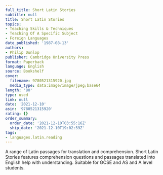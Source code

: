 ```yaml
---
full_title: Short Latin Stories
subtitle: null
title: Short Latin Stories
topics:
- Teaching Skills & Techniques
- Teaching Of A Specific Subject
- Foreign Languages
date_published: '1987-08-13'
authors:
- Philip Dunlop
publisher: Cambridge University Press
format: Paperback
language: English
source: Bookshelf
cover:
  filename: 9780521315920.jpg
  media_type: data:image/image/jpeg;base64
length: '80'
type: used
link: null
date: '2021-12-10'
asin: '9780521315920'
rating: {}
order_summary:
  order_date: '2021-12-10T03:55:16Z'
  ship_date: '2021-12-10T19:02:59Z'
tags:
- languages.latin.reading
---
```

A range of Latin passages for translation and comprehension. Short Latin Stories features comprehension questions and passages translated into English help with understanding. Suitable for GCSE and AS and A level students.
